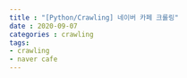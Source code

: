 ```yaml
---
title : "[Python/Crawling] 네이버 카페 크롤링"
date : 2020-09-07
categories : crawling
tags:
- crawling
- naver cafe
---
```


